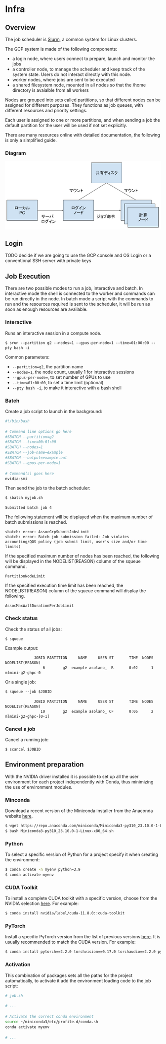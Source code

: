 # Infra

## Overview

The job scheduler is [Slurm](https://slurm.schedmd.com/), a common system for Linux clusters. 

The GCP system is made of the following components:

- a login node, where users connect to prepare, launch and monitor the jobs
- a controller node, to manage the scheduler and keep track of the system state. Users do not interact directly with this node.
- worker nodes, where jobs are sent to be executed
- a shared filesystem node, mounted in all nodes so that the /home directory is avaialble from all workers

Nodes are grouped into sets called partitions, so that different nodes can be assigned for different purposes. They functions as job queues, with different resources and priority settings.

Each user is assigned to one or more partitions, and when sending a job the default partition for the user will be used if not set explicitly.

There are many resources online with detailed documentation, the following is only a simplified guide.

### Diagram

![drawing](infra_environment.png)

## Login

TODO decide if we are going to use the GCP console and OS Login or a conventional SSH server with private keys

## Job Execution

There are two possible modes to run a job, interactive and batch. In interactive mode the shell is connected to the worker and commands can be run directly in the node. In batch mode a script with the commands to run and the resources required is sent to the scheduler, it will be run as soon as enough resources are available.

### Interactive

Runs an interactive session in a compute node.


```shell
$ srun --partition g2 --nodes=1 --gpus-per-node=1 --time=01:00:00 --pty bash -i
```

Common parameters:

- `--partition=g2`, the partition name
- `--nodes=1`, the node count, usually 1 for interactive sessions
- `--gpus-per-node=`, to set number of GPUs to use
- `--time=01:00:00`, to set a time limit (optional)
- `--pty bash -i`, to make it interactive with a bash shell
### Batch

Create a job script to launch in the background:

```bash
#!/bin/bash

# Command line options go here
#SBATCH --partition=g2
#SBATCH --time=00:01:00
#SBATCH --nodes=1
#SBATCH --job-name=example
#SBATCH --output=example.out
#SBATCH --gpus-per-node=1

# Command(s) goes here
nvidia-smi
```

Then send the job to the batch scheduler:

```shell
$ sbatch myjob.sh

Submitted batch job 4
```

The following statement will be displayed when the maximum number of batch submissions is reached.
```
sbatch: error: AssocGrpSubmitJobsLimit
sbatch: error: Batch job submission failed: Job violates accounting/QOS policy (job submit limit, user's size and/or time limits)
```

If the specified maximum number of nodes has been reached, the following will be displayed in the NODELIST(REASON) column of the squeue command.
```
PartitionNodeLimit
```

If the specified execution time limit has been reached, the NODELIST(REASON) column of the squeue command will display the following.
```
AssocMaxWallDurationPerJobLimit
```

### Check status

Check the status of all jobs:

```shell
$ squeue
```

Example output:

```shell
             JOBID PARTITION     NAME     USER ST       TIME  NODES NODELIST(REASON)
                 6        g2  example asolano_  R       0:02      1 mlmini-g2-ghpc-0
```

Or a single job:

```shell
$ squeue --job $JOBID

             JOBID PARTITION     NAME     USER ST       TIME  NODES NODELIST(REASON)
                10        g2  example asolano_ CF       0:06      2 mlmini-g2-ghpc-[0-1]
```

### Cancel a job

Cancel a running job:
```shell
$ scancel $JOBID
```

## Environment preparation

With the NVIDIA driver installed it is possible to set up all the user environment for each project independently with Conda, thus minimizing the use of environment modules.

### Minconda

Download a recent version of the Miniconda installer from the Anaconda website [here](https://docs.anaconda.com/free/miniconda/miniconda-other-installer-links/#linux-installers).

```bash
$ wget https://repo.anaconda.com/miniconda/Miniconda3-py310_23.10.0-1-Linux-x86_64.sh
$ bash Miniconda3-py310_23.10.0-1-Linux-x86_64.sh
```

### Python

To select a specific version of Python for a project specify it when creating the environment:

```bash
$ conda create -n myenv python=3.9
$ conda activate myenv
```

### CUDA Toolkit

To install a complete CUDA toolkit with a specific version, choose from the NVIDIA selection [here](https://anaconda.org/nvidia/cuda-toolkit). For example:

```bash
$ conda install nvidia/label/cuda-11.8.0::cuda-toolkit
```

### PyTorch

Install a specific PyTorch version from the list of previous versions [here](https://pytorch.org/get-started/previous-versions/). It is usually recommended to match the CUDA version. For example:

```bash
$ conda install pytorch==2.2.0 torchvision==0.17.0 torchaudio==2.2.0 pytorch-cuda=11.8 -c pytorch -c nvidia
```

### Activation

This combination of packages sets all the paths for the project automatically, to activate it add the environment loading code to the job script:

```bash
# job.sh

# ...

# Activate the correct conda environment
source ~/miniconda3/etc/profile.d/conda.sh
conda activate myenv

# ...
```
